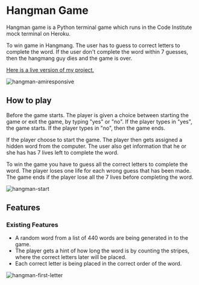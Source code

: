 # **Hangman Game**
Hangman game is a Python terminal game which runs in the Code Institute mock terminal on Heroku.

To win game in Hangmang. The user has to guess to correct letters to complete the word. If the user don't complete the word within 7 guesses, then the hangmang guy dies and the game is over. 

[Here is a live version of my project.](https://python-hangman-game.herokuapp.com/)

![hangman-amiresponsive](https://user-images.githubusercontent.com/87748379/138290920-f6823d61-ddc9-43f6-b724-00774194295d.JPG)

## **How to play**
Before the game starts. The player is given a choice between starting the game or exit the game, by typing "yes" or "no". If the player types in "yes", the game starts. If the player types in "no", then the game ends.

If the player choose to start the game. The player then gets assigned a hidden word from the computer. The user also get information that he or she has has 7 lives left to complete the word.

To win the game you have to guess all the correct letters to complete the word. The player loses one life for each wrong guess that has been made. The game ends if the player lose all the 7 lives before completing the word.

![hangman-start](https://user-images.githubusercontent.com/87748379/138297804-0bb5aae9-2ee0-4765-9cb0-dccdad385ccc.JPG)

## **Features**

### **Existing Features**
 * A random word from a list of 440 words are being generated in to the game.
 * The player gets a hint of how long the word is by counting the stripes, where the correct letters later will be placed.
 * Each correct letter is being placed in the correct order of the word.

![hangman-first-letter](https://user-images.githubusercontent.com/87748379/138300193-e75f3d49-5590-4622-b190-677f0f5c899f.JPG)

